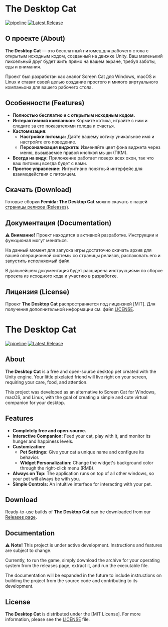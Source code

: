 # The Desktop Cat

[![pipeline](https://img-shields-io.proxy.goog/badge/pipeline-passed-green.svg)](#) [![Latest Release](https://img-shields-io.proxy.goog/badge/Latest%20Release-v1.0-blue.svg)](#)

## О проекте (About)

**The Desktop Cat** — это бесплатный питомец для рабочего стола с открытым исходным кодом, созданный на движке Unity. Ваш маленький пиксельный друг будет жить прямо на вашем экране, требуя заботы, еды и внимания.

Проект был разработан как аналог Screen Cat для Windows, macOS и Linux и ставит своей целью создание простого и милого виртуального компаньона для вашего рабочего стола.

## Особенности (Features)

*   **Полностью бесплатно и с открытым исходным кодом.**
*   **Интерактивный компаньон:** Кормите котика, играйте с ним и следите за его показателями голода и счастья.
*   **Кастомизация:**
    *   **Настройки питомца:** Дайте вашему котику уникальное имя и настройте его поведение.
    *   **Персонализация виджета:** Изменяйте цвет фона виджета через меню, вызываемое правой кнопкой мыши (ПКМ).
*   **Всегда на виду:** Приложение работает поверх всех окон, так что ваш питомец всегда будет с вами.
*   **Простое управление:** Интуитивно понятный интерфейс для взаимодействия с питомцем.

## Скачать (Download)

Готовые сборки **Femida: The Desktop Cat** можно скачать с нашей [страницы релизов (Releases)](https://github.com/Lixher/Desktop-Cat/releases).

## Документация (Documentation)

⚠️ **Внимание!** Проект находится в активной разработке. Инструкции и функционал могут меняться.

На данный момент для запуска игры достаточно скачать архив для вашей операционной системы со страницы релизов, распаковать его и запустить исполняемый файл.

В дальнейшем документация будет расширена инструкциями по сборке проекта из исходного кода и участию в разработке.

## Лицензия (License)

Проект **The Desktop Cat** распространяется под лицензией [MIT]. Для получения дополнительной информации см. файл [LICENSE](LICENSE).


# The Desktop Cat

[![pipeline](https://img.shields.io/badge/pipeline-passed-green.svg)](#) [![Latest Release](https://img.shields.io/badge/Latest%20Release-v1.0-blue.svg)](#)

## About

**The Desktop Cat** is a free and open-source desktop pet created with the Unity engine. Your little pixelated friend will live right on your screen, requiring your care, food, and attention.

This project was developed as an alternative to Screen Cat for Windows, macOS, and Linux, with the goal of creating a simple and cute virtual companion for your desktop.

## Features

*   **Completely free and open-source.**
*   **Interactive Companion:** Feed your cat, play with it, and monitor its hunger and happiness levels.
*   **Customization:**
    *   **Pet Settings:** Give your cat a unique name and configure its behavior.
    *   **Widget Personalization:** Change the widget's background color through the right-click menu (RMB).
*   **Always on Top:** The application runs on top of all other windows, so your pet will always be with you.
*   **Simple Controls:** An intuitive interface for interacting with your pet.

## Download

Ready-to-use builds of **The Desktop Cat** can be downloaded from our [Releases page](https://github.com/Lixher/Desktop-Cat/releases).

## Documentation

⚠️ **Note!** This project is under active development. Instructions and features are subject to change.

Currently, to run the game, simply download the archive for your operating system from the releases page, extract it, and run the executable file.

The documentation will be expanded in the future to include instructions on building the project from the source code and contributing to its development.

## License

**The Desktop Cat** is distributed under the [MIT License]. For more information, please see the [LICENSE](LICENSE) file.
